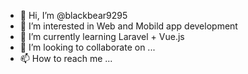 - 👋 Hi, I’m @blackbear9295
- 👀 I’m interested in Web and Mobild app development
- 🌱 I’m currently learning Laravel + Vue.js
- 💞️ I’m looking to collaborate on ...
- 📫 How to reach me ...

<!---
blackbear9295/blackbear9295 is a ✨ special ✨ repository because its `README.md` (this file) appears on your GitHub profile.
You can click the Preview link to take a look at your changes.
--->
